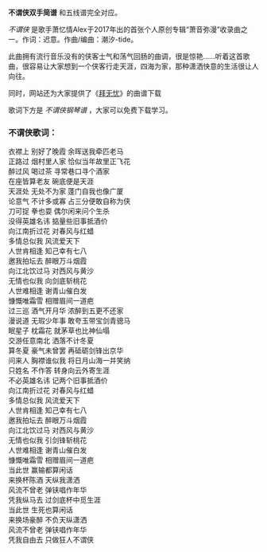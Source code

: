 

**不谓侠双手简谱** 和五线谱完全对应。

_不谓侠_ 是歌手萧忆情Alex于2017年出的首张个人原创专辑“萧音弥漫”收录曲之一。作词：迟意。作曲/编曲：潮汐-tide。

此曲拥有流行音乐没有的侠客士气和荡气回肠的曲调，很是惊艳……听着这首歌曲，很容易让大家想到一个侠客行走天涯，四海为家，那种潇洒快意的生活很让人向往。

同时，网站还为大家提供了《[拜无忧](Music-10028-拜无忧-萧忆情Alex.html "拜无忧")》的曲谱下载

歌词下方是 _不谓侠钢琴谱_ ，大家可以免费下载学习。

### 不谓侠歌词：

衣襟上 别好了晚霞 余晖送我牵匹老马  
正路过 烟村里人家 恰似当年故里正飞花  
醉过风 喝过茶 寻常巷口寻个酒家  
在座皆算老友 碗底便是天涯  
天涯处 无处不为家 蓬门自我也像广厦  
论意气 不计多或寡 占三分便敢自称为侠  
刀可捉 拳也耍 偶尔闲来问个生杀  
没得英雄名讳 掂量些旧事抵酒价  
向江南折过花 对春风与红蜡  
多情总似我 风流爱天下  
人世肯相逢 知己幸有七八  
邀我拍坛去 醉眼万斗烟霞  
向江北饮过马 对西风与黄沙  
无情也似我 向剑底斩桃花  
人世难相逢 谢青山催白发  
慷慨唯霜雪 相赠眉间一道疤  
过三巡 酒气开月华 浓醉到五更不还家  
漫说道 无瑕少年事 敢夸玉带宝剑青骢马  
眠星子 枕霜花 就茅草也比神仙塌  
交游任意南北 洒落不计冬夏  
算冬夏 豪气未曾罢 再砥砺剑锋出京华  
问来人 胸襟谁似我 将日月山海一并笑纳  
只姓名 不作答 转身向云外寄生涯  
不必英雄名讳 记两个旧事抵酒价  
向江南折过花 对春风与红蜡  
多情总似我 风流爱天下  
人世肯相逢 知己幸有七八  
邀我拍坛去 醉眼万斗烟霞  
向江北饮过马 对西风与黄沙  
无情也似我 引剑锋斩桃花  
人世难相逢 谢青山催白发  
慷慨唯霜雪 相赠眉间一道疤  
当此世 赢输都算闲话  
来换杯陈酒 天纵我潇洒  
风流不曾老 弹铗唱作年华  
凭我纵马去 过剑底杯中觅生涯  
当此世 生死也算闲话  
来换场豪醉 不负天纵潇洒  
风流不曾老 弹铗唱作年华  
凭我自由去 只做狂人不谓侠

